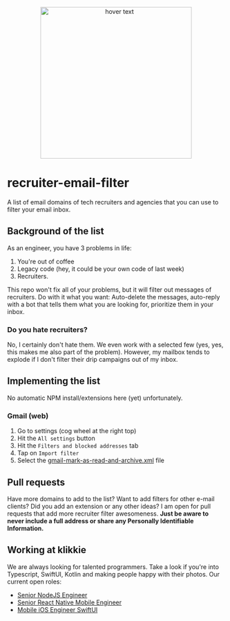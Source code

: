 <p align="center">
  <img src="https://memegenerator.net/img/instances/63378264.jpg" width="350" title="hover text">
</p>

# recruiter-email-filter
A list of email domains of tech recruiters and agencies that you can use to filter your email inbox.

## Background of the list
As an engineer, you have 3 problems in life:

1. You're out of coffee
2. Legacy code (hey, it could be your own code of last week)
3. Recruiters.

This repo won't fix all of your problems, but it will filter out messages of recruiters. Do with it what you want: Auto-delete the messages, auto-reply with a bot that tells them what you are looking for, prioritize them in your inbox.

### Do you hate recruiters?
No, I certainly don't hate them. We even work with a selected few (yes, yes, this makes me also part of the problem). However, my mailbox tends to explode if I don't filter their drip campaigns out of my inbox. 

## Implementing the list
No automatic NPM install/extensions here (yet) unfortunately. 

### Gmail (web)
1. Go to settings (cog wheel at the right top)
2. Hit the `All settings` button
3. Hit the `Filters and blocked addresses` tab
4. Tap on `Import filter`
5. Select the [gmail-mark-as-read-and-archive.xml](uriroos/recruiter-email-filter/clients-filters/gmail-mark-as-read-and-archive.xml) file

## Pull requests
Have more domains to add to the list? Want to add filters for other e-mail clients? Did you add an extension or any other ideas? I am open for pull requests that add more recruiter filter awesomeness. **Just be aware to never include a full address or share any Personally Identifiable Information.**

## Working at klikkie
We are always looking for talented programmers. Take a look if you're into Typescript, SwiftUI, Kotlin and making people happy with their photos. Our current open roles:

- [Senior NodeJS Engineer](https://careers.klikkie.nl/o/senior-nodejs-developer-1)
- [Senior React Native Mobile Engineer](https://careers.klikkie.nl/o/senior-react-native-mobile-developer-amsterdam)
- [Mobile iOS Engineer SwiftUI](https://careers.klikkie.nl/o/mobile-ios-engineer)
